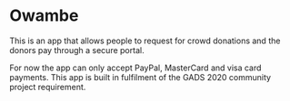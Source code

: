 # Owambe
This is an app that allows people to request for crowd donations and the donors pay through a secure portal. 

For now the app can only accept PayPal, MasterCard and visa card payments.
This app is built in fulfilment of the GADS 2020 community project requirement.
